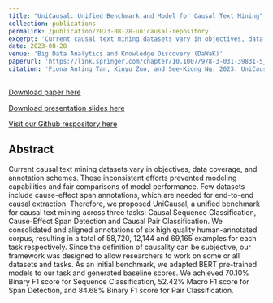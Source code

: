 ```yaml
---
title: "UniCausal: Unified Benchmark and Model for Causal Text Mining"
collection: publications
permalink: /publication/2023-08-28-unicausal-repository
excerpt: 'Current causal text mining datasets vary in objectives, data coverage, and annotation schemes. These inconsistent efforts prevented modeling capabilities and fair comparisons of model performance. Few datasets include cause-effect span annotations, which are needed for end-to-end causal extraction. Therefore, we proposed UniCausal, a unified benchmark for causal text mining across three tasks: Causal Sequence Classification, Cause-Effect Span Detection and Causal Pair Classification. We consolidated and aligned annotations of six high quality human-annotated corpus, resulting in a total of 58,720, 12,144 and 69,165 examples for each task respectively. Since the definition of causality can be subjective, our framework was designed to allow researchers to work on some or all datasets and tasks. As an initial benchmark, we adapted BERT pre-trained models to our task and generated baseline scores. We achieved 70.10% Binary F1 score for Sequence Classification, 52.42% Macro F1 score for Span Detection, and 84.68% Binary F1 score for Pair Classification.'
date: 2023-08-28
venue: 'Big Data Analytics and Knowledge Discovery (DaWaK)'
paperurl: 'https://link.springer.com/chapter/10.1007/978-3-031-39831-5_23'
citation: 'Fiona Anting Tan, Xinyu Zuo, and See-Kiong Ng. 2023. UniCausal: Unified benchmark and repository for causal text mining. In Big Data Analytics and Knowledge Discovery, pages 248–262, Cham. Springer Nature Switzerland.'
---
```


<a href='https://link.springer.com/chapter/10.1007/978-3-031-39831-5_23'>Download paper here</a>

<a href='../files/slides/UniCausal_DAWAK_2023.pdf'>Download presentation slides here</a>

<a href='https://github.com/tanfiona/UniCausal'>Visit our Github respository here</a>

<h2>Abstract</h2>
Current causal text mining datasets vary in objectives, data coverage, and annotation schemes. These inconsistent efforts prevented modeling capabilities and fair comparisons of model performance. Few datasets include cause-effect span annotations, which are needed for end-to-end causal extraction. Therefore, we proposed UniCausal, a unified benchmark for causal text mining across three tasks: Causal Sequence Classification, Cause-Effect Span Detection and Causal Pair Classification. We consolidated and aligned annotations of six high quality human-annotated corpus, resulting in a total of 58,720, 12,144 and 69,165 examples for each task respectively. Since the definition of causality can be subjective, our framework was designed to allow researchers to work on some or all datasets and tasks. As an initial benchmark, we adapted BERT pre-trained models to our task and generated baseline scores. We achieved 70.10% Binary F1 score for Sequence Classification, 52.42% Macro F1 score for Span Detection, and 84.68% Binary F1 score for Pair Classification.

